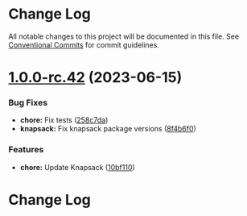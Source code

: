 # Change Log

All notable changes to this project will be documented in this file.
See [Conventional Commits](https://conventionalcommits.org) for commit guidelines.

# [1.0.0-rc.42](https://github.com/johnsonandjohnson/bodiless-js/compare/v1.0.0-rc.41...v1.0.0-rc.42) (2023-06-15)

### Bug Fixes

- **chore:** Fix tests ([258c7da](https://github.com/johnsonandjohnson/bodiless-js/commit/258c7da25a324958047b3f55c6ff3bd2f56ebe1f))
- **knapsack:** Fix knapsack package versions ([8f4b6f0](https://github.com/johnsonandjohnson/bodiless-js/commit/8f4b6f018d2bc603ba597e53a68c939cf4e9f3eb))

### Features

- **chore:** Update Knapsack ([10bf110](https://github.com/johnsonandjohnson/bodiless-js/commit/10bf1106182f92f1fbdb30ad1366326a2960fc0d))

# Change Log

